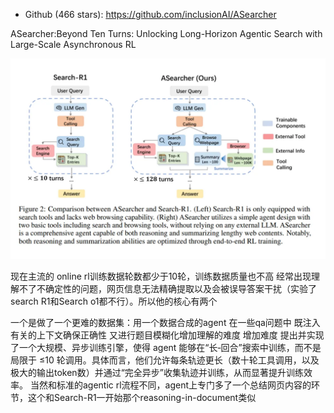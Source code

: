 - Github (466 stars): https://github.com/inclusionAI/ASearcher

ASearcher:Beyond Ten Turns: Unlocking Long-Horizon Agentic Search with Large-Scale Asynchronous RL

![](.11_ASearcher_images/0c8b3964.png)

现在主流的 online rl训练数据轮数都少于10轮，训练数据质量也不高 经常出现理解不了不确定性的问题，网页信息无法精确提取以及会被误导答案干扰（实验了search R1和Search o1都不行）。所以他的核心有两个

一个是做了一个更难的数据集：用一个数据合成的agent 在一些qa问题中 既注入有关的上下文确保正确性 又进行题目模糊化增加理解的难度 增加难度
提出并实现了一个大规模、异步训练引擎，使得 agent 能够在“长‐回合”搜索中训练，而不是局限于 ≤10 轮调用。具体而言，他们允许每条轨迹更长（数十轮工具调用，以及极大的输出token数）并通过“完全异步”收集轨迹并训练，从而显著提升训练效率。
当然和标准的agentic rl流程不同，agent上专门多了一个总结网页内容的环节，这个和Search-R1一开始那个reasoning-in-document类似
